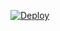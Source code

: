 

[![Deploy](https://www.herokucdn.com/deploy/button.png)](https://dashboard.heroku.com/new?template=https://github.com/jhgryuirsdff/jkjhgfdf5)


